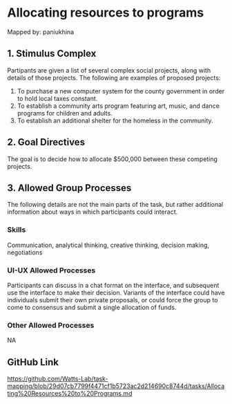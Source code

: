 # Allocating resources to programs

Mapped by: paniukhina 

## 1. Stimulus Complex 
Partipants are given a list of several complex social projects, along with details of those projects. The following are examples of proposed projects:
1. To purchase a new computer system for the county government in order to hold local taxes constant.
2. To establish a community arts program featuring art, music, and dance programs for children and adults.
3. To establish an additional shelter for the homeless in the community.

## 2. Goal Directives 
The goal is to decide how to allocate $500,000 between these competing projects.

## 3. Allowed Group Processes 
The following details are not the main parts of the task, but rather additional information about ways in which participants could interact.

### Skills 
Communication, analytical thinking, creative thinking, decision making, negotiations

### UI-UX Allowed Processes
Participants can discuss in a chat format on the interface, and subsequent use the interface to make their decision. Variants of the interface could have individuals submit their own private proposals, or could force the group to come to consensus and submit a single allocation of funds.

### Other Allowed Processes
NA

## GitHub Link 
https://github.com/Watts-Lab/task-mapping/blob/29d07cb7799f4471cf1b5723ac2d214690c8744d/tasks/Allocating%20Resources%20to%20Programs.md
